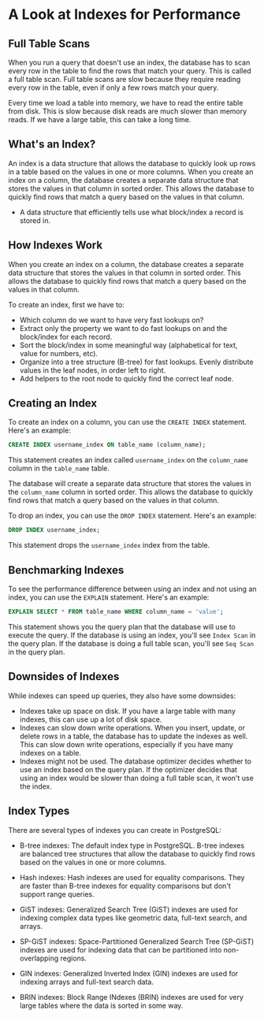 # A Look at Indexes for Performance

## Full Table Scans

When you run a query that doesn't use an index, the database has to scan every row in the table to find the rows that match your query. This is called a full table scan. Full table scans are slow because they require reading every row in the table, even if only a few rows match your query.

Every time we load a table into memory, we have to read the entire table from disk. This is slow because disk reads are much slower than memory reads. If we have a large table, this can take a long time.

## What's an Index?

An index is a data structure that allows the database to quickly look up rows in a table based on the values in one or more columns. When you create an index on a column, the database creates a separate data structure that stores the values in that column in sorted order. This allows the database to quickly find rows that match a query based on the values in that column.

- A data structure that efficiently tells use what block/index a record is stored in.

## How Indexes Work

When you create an index on a column, the database creates a separate data structure that stores the values in that column in sorted order. This allows the database to quickly find rows that match a query based on the values in that column.

To create an index, first we have to:

- Which column do we want to have very fast lookups on?
- Extract only the property we want to do fast lookups on and the block/index for each record.
- Sort the block/index in some meaningful way (alphabetical for text, value for numbers, etc).
- Organize into a tree structure (B-tree) for fast lookups. Evenly distribute values in the leaf nodes, in order left to right.
- Add helpers to the root node to quickly find the correct leaf node.

## Creating an Index

To create an index on a column, you can use the `CREATE INDEX` statement. Here's an example:

```sql
CREATE INDEX username_index ON table_name (column_name);
```

This statement creates an index called `username_index` on the `column_name` column in the `table_name` table.

The database will create a separate data structure that stores the values in the `column_name` column in sorted order. This allows the database to quickly find rows that match a query based on the values in that column.

To drop an index, you can use the `DROP INDEX` statement. Here's an example:

```sql
DROP INDEX username_index;
```

This statement drops the `username_index` index from the table.

## Benchmarking Indexes

To see the performance difference between using an index and not using an index, you can use the `EXPLAIN` statement. Here's an example:

```sql
EXPLAIN SELECT * FROM table_name WHERE column_name = 'value';
```

This statement shows you the query plan that the database will use to execute the query. If the database is using an index, you'll see `Index Scan` in the query plan. If the database is doing a full table scan, you'll see `Seq Scan` in the query plan.

## Downsides of Indexes

While indexes can speed up queries, they also have some downsides:

- Indexes take up space on disk. If you have a large table with many indexes, this can use up a lot of disk space.
- Indexes can slow down write operations. When you insert, update, or delete rows in a table, the database has to update the indexes as well. This can slow down write operations, especially if you have many indexes on a table.
- Indexes might not be used. The database optimizer decides whether to use an index based on the query plan. If the optimizer decides that using an index would be slower than doing a full table scan, it won't use the index.

## Index Types

There are several types of indexes you can create in PostgreSQL:

- B-tree indexes: The default index type in PostgreSQL. B-tree indexes are balanced tree structures that allow the database to quickly find rows based on the values in one or more columns.

- Hash indexes: Hash indexes are used for equality comparisons. They are faster than B-tree indexes for equality comparisons but don't support range queries.

- GiST indexes: Generalized Search Tree (GiST) indexes are used for indexing complex data types like geometric data, full-text search, and arrays.

- SP-GiST indexes: Space-Partitioned Generalized Search Tree (SP-GiST) indexes are used for indexing data that can be partitioned into non-overlapping regions.

- GIN indexes: Generalized Inverted Index (GIN) indexes are used for indexing arrays and full-text search data.

- BRIN indexes: Block Range INdexes (BRIN) indexes are used for very large tables where the data is sorted in some way.
